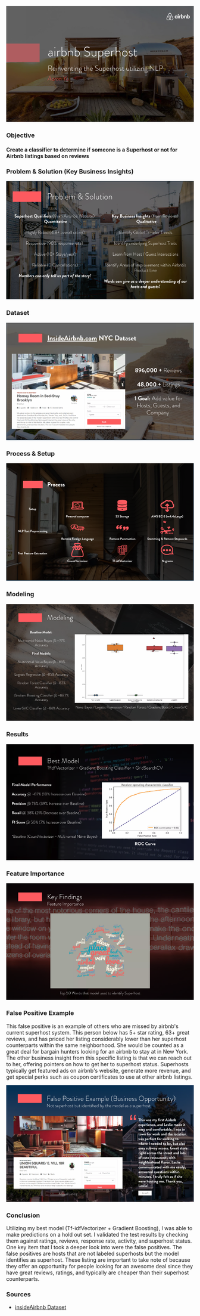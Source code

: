 ![title](images/title.png)

### Objective

#### Create a classifier to determine if someone is a Superhost or not for Airbnb listings based on reviews

### Problem & Solution (Key Business Insights)
 
![problem_solution](images/problem_solution.png)

### Dataset

![dataset](images/dataset_info.png)

### Process & Setup

![process](images/setup_process.png)


### Modeling

![Modeling](images/models.png)


### Results

![final_model](images/final_model.png)

### Feature Importance

![feature_importance](images/feature_importance.png)

### False Positive Example

This false positive is an example of others who are missed by airbnb's current superhost system. This person below has 5+ star rating, 63+ great reviews, and has priced her listing considerably lower than her superhost counterparts within the same neighborhood. She would be counted as a great deal for bargain hunters looking for an airbnb to stay at in New York. The other business insight from this specific listing is that we can reach out to her, offering pointers on how to get her to superhost status. Superhosts typically get featured ads on airbnb's website, generate more revenue, and get special perks such as coupon certificates to use at other airbnb listings.

![false_positive_example](images/false_positive.png)

### Conclusion

Utilizing my best model (Tf-idfVectorizer + Gradient Boosting), I was able to make predictions on a hold out set. I validated the test results by checking them against ratings, reviews, response rate, activity, and superhost status. One key item that I took a deeper look into were the false positives. The false positives are hosts that are not labeled superhosts but the model identifies as superhost. These listing are important to take note of because they offer an opportunity for people looking for an awesome deal since they have great reviews, ratings, and typically are cheaper than their superhost counterparts. 


### Sources


* [insideAirbnb Dataset](http://insideairbnb.com/)
